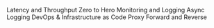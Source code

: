 Latency and Throughput Zero to Hero
Monitoring and Logging
Async Logging
DevOps & Infrastructure as Code
Proxy Forward and Reverse